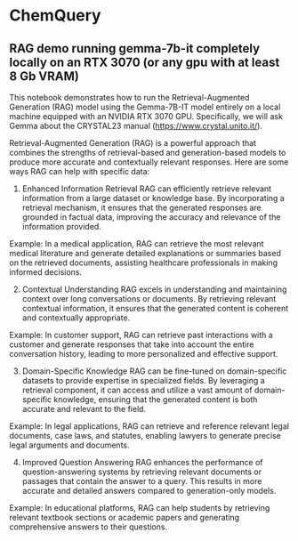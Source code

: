 # ChemQuery
## RAG demo running gemma-7b-it completely locally on an RTX 3070 (or any gpu with at least 8 Gb VRAM)

This notebook demonstrates how to run the Retrieval-Augmented Generation (RAG) model using the Gemma-7B-IT model entirely on a local machine equipped with an NVIDIA RTX 3070 GPU. Specifically, we will ask Gemma about the CRYSTAL23 manual (https://www.crystal.unito.it/).

Retrieval-Augmented Generation (RAG) is a powerful approach that combines the strengths of retrieval-based and generation-based models to produce more accurate and contextually relevant responses. Here are some ways RAG can help with specific data:

1. Enhanced Information Retrieval
RAG can efficiently retrieve relevant information from a large dataset or knowledge base. By incorporating a retrieval mechanism, it ensures that the generated responses are grounded in factual data, improving the accuracy and relevance of the information provided.

Example: In a medical application, RAG can retrieve the most relevant medical literature and generate detailed explanations or summaries based on the retrieved documents, assisting healthcare professionals in making informed decisions.

2. Contextual Understanding
RAG excels in understanding and maintaining context over long conversations or documents. By retrieving relevant contextual information, it ensures that the generated content is coherent and contextually appropriate.

Example: In customer support, RAG can retrieve past interactions with a customer and generate responses that take into account the entire conversation history, leading to more personalized and effective support.

3. Domain-Specific Knowledge
RAG can be fine-tuned on domain-specific datasets to provide expertise in specialized fields. By leveraging a retrieval component, it can access and utilize a vast amount of domain-specific knowledge, ensuring that the generated content is both accurate and relevant to the field.

Example: In legal applications, RAG can retrieve and reference relevant legal documents, case laws, and statutes, enabling lawyers to generate precise legal arguments and documents.

4. Improved Question Answering
RAG enhances the performance of question-answering systems by retrieving relevant documents or passages that contain the answer to a query. This results in more accurate and detailed answers compared to generation-only models.

Example: In educational platforms, RAG can help students by retrieving relevant textbook sections or academic papers and generating comprehensive answers to their questions.
